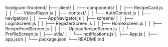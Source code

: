 foodgram-frontend/
├── client/
│   ├── components/
│   │   ├── RecipeCard.js
│   │   └── VideoPlayer.js
│   ├── context/
│   │   └── AuthContext.js
│   ├── navigation/
│   │   └── AppNavigator.js
│   ├── screens/
│   │   ├── LoginScreen.js
│   │   ├── RegisterScreen.js
│   │   ├── HomeScreen.js
│   │   ├── RecipeFeedScreen.js
│   │   ├── UploadRecipeScreen.js
│   │   └── ProfileScreen.js
│   ├── utils/
│   │   └── notifications.js
│   ├── App.js
│   ├── app.json
│   └── package.json
└── README.md
